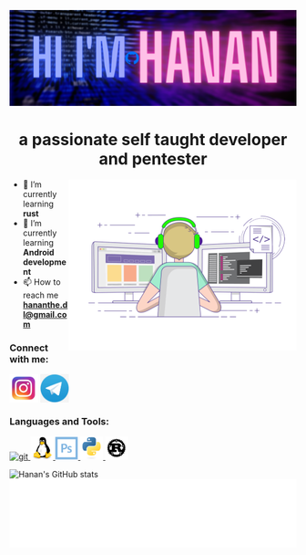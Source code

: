 ![Banner](https://github.com/Hanan3000/Hanan3000/blob/main/Assets/RealBanner.png) 
<h1 align="center">a passionate self taught developer and pentester</h1>
<img align="right" alt="Coding" width="400" src="https://github.com/Hanan3000/Hanan3000/blob/main/Assets/coding-freak.gif">


- 🌱 I’m currently learning **rust**
- 🌱 I’m currently learning **Android development**
- 📫 How to reach me **hananthe.dl@gmail.com**

<h3 align="left">Connect with me:</h3>
<p align="left">
<a href="https://instagram.com/i.m_hanan" target="blank"><img align="center" src="https://github.com/Hanan3000/Hanan3000/blob/main/Assets/New-Instagram-logo.jpg" alt="INSTAGRAM" height="50" width="50" /></a>
<a href="https://t.me/hanan_3000" target="blank"><img align="center" src="https://github.com/Hanan3000/Hanan3000/blob/main/Assets/telegram-icon-telegram-logo-11563072765e0pl0xsrfe.png" alt="TELEGRAM" height="50" width="50" /></a>
</p>
<h3 align="left">Languages and Tools:</h3>
<p align="left"> <a href="https://git-scm.com/" target="_blank"> <img src="https://www.vectorlogo.zone/logos/git-scm/git-scm-icon.svg" alt="git" width="40" height="40"/> </a> <a href="https://www.linux.org/" target="_blank"> <img src="https://raw.githubusercontent.com/devicons/devicon/master/icons/linux/linux-original.svg" alt="linux" width="40" height="40"/> </a> <a href="https://www.photoshop.com/en" target="_blank"> <img src="https://raw.githubusercontent.com/devicons/devicon/master/icons/photoshop/photoshop-line.svg" alt="photoshop" width="40" height="40"/> </a> <a href="https://www.python.org" target="_blank"> <img src="https://raw.githubusercontent.com/devicons/devicon/master/icons/python/python-original.svg" alt="python" width="40" height="40"/> </a> <a href="https://www.rust-lang.org" target="_blank"> <img src="https://raw.githubusercontent.com/devicons/devicon/master/icons/rust/rust-plain.svg" alt="rust" width="40" height="40"/> </a> </p>

![Hanan's GitHub stats](https://github-readme-stats.vercel.app/api?username=hanan3000&hide=contribs,prs)
<img height="120" alt="Thanks for visiting me" width="100%" src="https://github.com/Hanan3000/Hanan3000/blob/main/Assets/leave.svg" />
<br />
